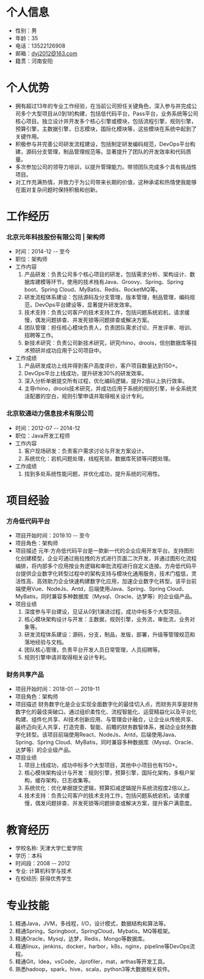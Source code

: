 # 个人信息

- 性别：男
- 年龄：35
- 电话：13522126908
- 邮箱：dyj2012@163.com
- 籍贯：河南安阳

# 个人优势

- 拥有超过13年的专业工作经验，在当前公司担任关键角色，深入参与并完成公司多个大型项目从0到1的构建，包括低代码平台，Pass平台，业务系统等公司核心项目。独立设计并开发多个核心引擎或模块，包括流程引擎，规则引擎，预算引擎，主数据引擎，日志模块，国际化模块等，这些模块在系统中起到了关键作用。
- 积极参与并完善公司研发流程建设，包括制定研发编码规范，DevOps平台构建，源码分支管理，制品管理规范等。显著提升了团队的开发效率和代码质量。
- 多次参加公司的领导力培训，以提升管理能力。带领团队完成多个具有挑战性项目。
- 对工作充满热情，并致力于为公司带来长期的价值，这种承诺和热情使我能够在面对复杂问题时保持积极和创新。

# 工作经历

### 北京元年科技股份有限公司 | 架构师

- 时间：2014-12 -- 至今
- 职位：架构师
- 工作内容
  1. 产品研发：负责公司多个核心项目的研发，包括需求分析、架构设计、数据库建模等环节，使用的技术栈有Java、Groovy、Spring、Spring boot、Spring Cloud、MyBatis、Redis、RocketMQ等。
  2. 研发流程体系建设：包括源码及分支管理，版本管理，制品管理，编码规范，DevOps平台建设等，显著提升研发效率。
  3. 技术支持：负责公司客户的技术支持工作，包括问题系统宕机，请求缓慢，偶发问题排查、并发死锁等问题排查或解决方案。
  4. 团队管理：担任核心模块负责人，负责团队需求讨论、开发评审、培训、招聘等工作。
  5. 新技术研究：负责公司新技术研究，研究rhino，drools，信创数据库等技术预研并成功应用于公司项目中。
- 工作成绩
  1. 产品研发成功上线并得到客户高度评价，客户项目数量达到150+。
  2. DevOps平台上线成功，提升研发30%的研发效率。
  3. 深入分析单据提交所有过程，优化编码逻辑，提升2倍以上执行效率。
  4. 主导rhino，drools技术研究，并成功应用于系统的规则引擎，补全系统灵活配置的空白，规则引擎申请并取得相关设计专利。

### 北京软通动力信息技术有限公司

- 时间：2012-07 -- 2014-12
- 职位：Java开发工程师
- 工作内容
  1. 客户现场研发：负责客户需求讨论与开发方案设计。
  2. 系统优化：宕机问题处理，线程死锁，数据库死锁等问题处理。
- 工作成绩
  1. 找到多处系统性能问题，并优化成功，提升系统的可用性。

# 项目经验

### 方舟低代码平台

- 项目开始时间：2019.10 -- 至今
- 项目角色：架构师
- 项目描述
  元年·方舟低代码平台是一款新一代的企业应用开发平台。支持图形化创建模型，企业可通过拖拉拽的方式进行页面二次开发，并通过图形化流程编排，将内部多个应用按业务逻辑和审批流程进行自定义连接。方舟低代码平台提供企业数字化转型过程中的架构支持与模块化通用服务，技术门槛低，灵活性高、高效助力企业快速构建数字化应用，加速企业数字化转型。该平台前端使用Vue、NodeJs、Antd，后端使用Java、Spring、Spring Cloud、MyBatis，同时兼容多种数据库（Mysql、Oracle、达梦等）的企业级产品。
- 项目业绩
  1. 深度参与平台建设，见证从0到1演进过程，成功中标多个大型项目。
  2. 核心模块架构设计与开发：主数据，规则引擎，业务流，审批流，业务对象等。
  3. 研发流程体系建设：源码，分支，制品，发版，部署，升级等管理规范和落地经验与文档。
  4. 团队核心管理，负责平台开发人员日常管理，人员招聘等。
  5. 规则引擎申请并取得相关设计专利。

### 财务共享产品

- 项目开始时间：2018-01 -- 2019-11
- 项目角色：架构师
- 项目描述
  财务数字化是企业实现全面数字化的最佳切入点，而财务共享是财务数字化的最佳突破口。通过组织柔性化、流程智能化、运营精益化以及平台化构建、组件化共享、AI技术创新应用、与管理会计融合，让企业从传统共享、最终迈向无人共享，打造完善、智能、前瞻的财务数智体系，推动企业财务数字化转型。该项目前端使用React、NodeJs、Antd，后端使用Java、Spring、Spring Cloud、MyBatis，同时兼容多种数据库（Mysql、Oracle、达梦等）的企业级产品。
- 项目业绩
  1. 项目上线成功，成功中标多个大型项目，其他中小项目也有150+。
  2. 核心模块架构设计与开发：规则引擎，预算引擎，国际化架构，多租户架构，缓存架构，日志收集等。
  3. 系统优化：优化单据提交逻辑，预算扣减逻辑提升系统流程度2倍以上。
  4. 技术支持：负责公司客户的技术支持工作，包括问题系统宕机，请求缓慢，偶发问题排查、并发死锁等问题排查或解决方案，提升客户满意度。

# 教育经历

- 学校名称: 天津大学仁爱学院
- 学历：本科
- 时间段：2008 -- 2012
- 专业: 计算机科学与技术
- 在校经历: 获得优秀学生

# 专业技能

1. 精通Java，JVM，多线程，I/O，设计模式，数据结构和算法等。
2. 精通Spring，Springboot，SpringCloud，Mybatis，MQ等框架。
3. 精通Oracle，Mysql，达梦，Redis，Mongo等数据库。
4. 精通linux，jenkins，docker，harbor，k8s，nginx，pipeline等DevOps流程。
5. 精通Git，Idea，vsCode，Jprofiler，mat，arthas等开发工具。
6. 熟悉hadoop，spark，hive，scala，python3等大数据相关软件。
